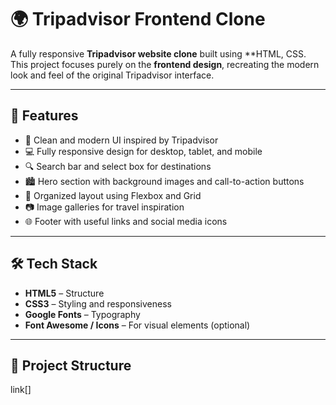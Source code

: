 # 🌍 Tripadvisor Frontend Clone

A fully responsive **Tripadvisor website clone** built using **HTML, CSS.  
This project focuses purely on the **frontend design**, recreating the modern look and feel of the original Tripadvisor interface.

---

## 🚀 Features

- 🧭 Clean and modern UI inspired by Tripadvisor  
- 💻 Fully responsive design for desktop, tablet, and mobile  
- 🔍 Search bar and select box for destinations  
- 🏙️ Hero section with background images and call-to-action buttons  
- 🎨 Organized layout using Flexbox and Grid  
- 📷 Image galleries for travel inspiration  
- 🌐 Footer with useful links and social media icons

---

## 🛠️ Tech Stack

- **HTML5** – Structure  
- **CSS3** – Styling and responsiveness  
- **Google Fonts** – Typography  
- **Font Awesome / Icons** – For visual elements (optional)

---

## 📂 Project Structure
link[]



